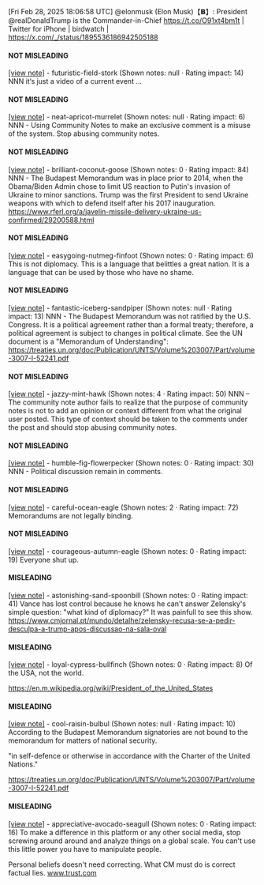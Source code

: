 [Fri Feb 28, 2025 18:06:58 UTC] @elonmusk (Elon Musk)【𝗕】: President @realDonaldTrump is the Commander-in-Chief  https://t.co/O91xt4bm1t | Twitter for iPhone | birdwatch | https://x.com/_/status/1895536186942505188

#### NOT MISLEADING

[[view note]](https://x.com/i/birdwatch/n/1895857402802549004) - futuristic-field-stork (Shown notes: null · Rating impact: 14)
NNN  it‘s just a video of a current event …

#### NOT MISLEADING

[[view note]](https://x.com/i/birdwatch/n/1895648023327260941) - neat-apricot-murrelet (Shown notes: null · Rating impact: 6)
NNN - Using Community Notes to make an exclusive comment is a misuse of the system. Stop abusing community notes. 

#### NOT MISLEADING

[[view note]](https://x.com/i/birdwatch/n/1895582538090807334) - brilliant-coconut-goose (Shown notes: 0 · Rating impact: 84)
NNN - The Budapest Memorandum was in place prior to 2014, when the Obama/Biden Admin chose to limit US reaction to Putin's invasion of Ukraine to minor sanctions. Trump was the first President to send Ukraine weapons with which to defend itself after his 2017 inauguration. https://www.rferl.org/a/javelin-missile-delivery-ukraine-us-confirmed/29200588.html

#### NOT MISLEADING

[[view note]](https://x.com/i/birdwatch/n/1895570589156274201) - easygoing-nutmeg-finfoot (Shown notes: 0 · Rating impact: 6)
This is not diplomacy. This is a language that belittles a great nation. It is a language that can be used by those who have no shame.

#### NOT MISLEADING

[[view note]](https://x.com/i/birdwatch/n/1895562471269912970) - fantastic-iceberg-sandpiper (Shown notes: null · Rating impact: 13)
NNN - The Budapest Memorandum was not ratified by the U.S. Congress. It is a political agreement rather than a formal treaty; therefore, a political agreement is subject to changes in political climate. See the UN document is a "Memorandum of Understanding": https://treaties.un.org/doc/Publication/UNTS/Volume%203007/Part/volume-3007-I-52241.pdf


#### NOT MISLEADING

[[view note]](https://x.com/i/birdwatch/n/1895550890452320323) - jazzy-mint-hawk (Shown notes: 4 · Rating impact: 50)
NNN – The community note author fails to realize that the purpose of community notes is not to add an opinion or context different from what the original user posted. This type of context should be taken to the comments under the post and should stop abusing community notes.

#### NOT MISLEADING

[[view note]](https://x.com/i/birdwatch/n/1895550403120402819) - humble-fig-flowerpecker (Shown notes: 0 · Rating impact: 30)
NNN - Political discussion remain in comments.

#### NOT MISLEADING

[[view note]](https://x.com/i/birdwatch/n/1895566627883676129) - careful-ocean-eagle (Shown notes: 2 · Rating impact: 72)
Memorandums are not legally binding.

#### NOT MISLEADING

[[view note]](https://x.com/i/birdwatch/n/1895633820587589753) - courageous-autumn-eagle (Shown notes: 0 · Rating impact: 19)
Everyone shut up. 

#### MISLEADING

[[view note]](https://x.com/i/birdwatch/n/1895652258966085699) - astonishing-sand-spoonbill (Shown notes: 0 · Rating impact: 41)
Vance has lost control because he knows he can't answer Zelensky's simple question: "what kind of diplomacy?" It was painfull to see this show. https://www.cmjornal.pt/mundo/detalhe/zelensky-recusa-se-a-pedir-desculpa-a-trump-apos-discussao-na-sala-oval

#### MISLEADING

[[view note]](https://x.com/i/birdwatch/n/1895613057935798335) - loyal-cypress-bullfinch (Shown notes: 0 · Rating impact: 8)
Of the USA, not the world.

https://en.m.wikipedia.org/wiki/President_of_the_United_States

#### MISLEADING

[[view note]](https://x.com/i/birdwatch/n/1895564108130632132) - cool-raisin-bulbul (Shown notes: null · Rating impact: 10)
According to the Budapest Memorandum signatories are not bound to the memorandum for matters of national security.  

  "in self-defence or otherwise in accordance with the Charter of the United Nations."

https://treaties.un.org/doc/Publication/UNTS/Volume%203007/Part/volume-3007-I-52241.pdf


#### MISLEADING

[[view note]](https://x.com/i/birdwatch/n/1895585236760646002) - appreciative-avocado-seagull (Shown notes: 0 · Rating impact: 16)
To make a difference in this platform or any other social media, stop screwing around around and analyze things on a global scale. You can't use this little power you have to manipulate people.

Personal beliefs doesn't need correcting. What CM must do is correct factual lies. www.trust.com
